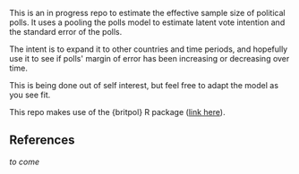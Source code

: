This is an in progress repo to estimate the effective sample size of political polls. It uses a pooling the polls model to estimate latent vote intention and the standard error of the polls. 

The intent is to expand it to other countries and time periods, and hopefully use it to see if polls' margin of error has been increasing or decreasing over time.

This is being done out of self interest, but feel free to adapt the model as you see fit.

This repo makes use of the {britpol} R package ([link here](https://github.com/jackobailey/britpol/tree/master)).

## References
_to come_